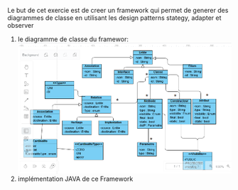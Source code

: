Le but de cet exercie est de creer un framework qui permet de generer des diagrammes de classe en utilisant les design patterns stategy, adapter et observer
1. le diagramme de classe du framewor:
![img_1.png](img_1.png)
2. implémentation JAVA de ce Framework
